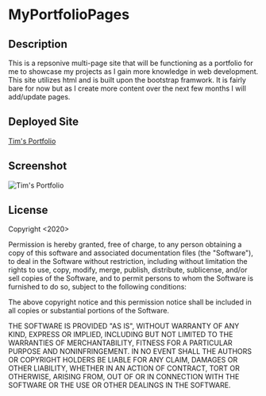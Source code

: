 # MyPortfolioPages

## Description 
This is a repsonive multi-page site that will be functioning as a portfolio for me to showcase my projects as I gain more knowledge in web development. This site utilizes html and is built upon the bootstrap framwork. It is fairly bare for now but as I create more content over the next few months I will add/update pages. 

## Deployed Site

[Tim's Portfolio](https://timhoyt824.github.io/MyPortfolioPages/)

## Screenshot

![Tim's Portfolio](./assets/portfolioScreenshot.png?raw=true "Tim's Portfolio")


## License

Copyright <2020> <Tim Hoyt>

Permission is hereby granted, free of charge, to any person obtaining a copy of this software and associated documentation files (the "Software"), to deal in the Software without restriction, including without limitation the rights to use, copy, modify, merge, publish, distribute, sublicense, and/or sell copies of the Software, and to permit persons to whom the Software is furnished to do so, subject to the following conditions:

The above copyright notice and this permission notice shall be included in all copies or substantial portions of the Software.

THE SOFTWARE IS PROVIDED "AS IS", WITHOUT WARRANTY OF ANY KIND, EXPRESS OR IMPLIED, INCLUDING BUT NOT LIMITED TO THE WARRANTIES OF MERCHANTABILITY, FITNESS FOR A PARTICULAR PURPOSE AND NONINFRINGEMENT. IN NO EVENT SHALL THE AUTHORS OR COPYRIGHT HOLDERS BE LIABLE FOR ANY CLAIM, DAMAGES OR OTHER LIABILITY, WHETHER IN AN ACTION OF CONTRACT, TORT OR OTHERWISE, ARISING FROM, OUT OF OR IN CONNECTION WITH THE SOFTWARE OR THE USE OR OTHER DEALINGS IN THE SOFTWARE.
